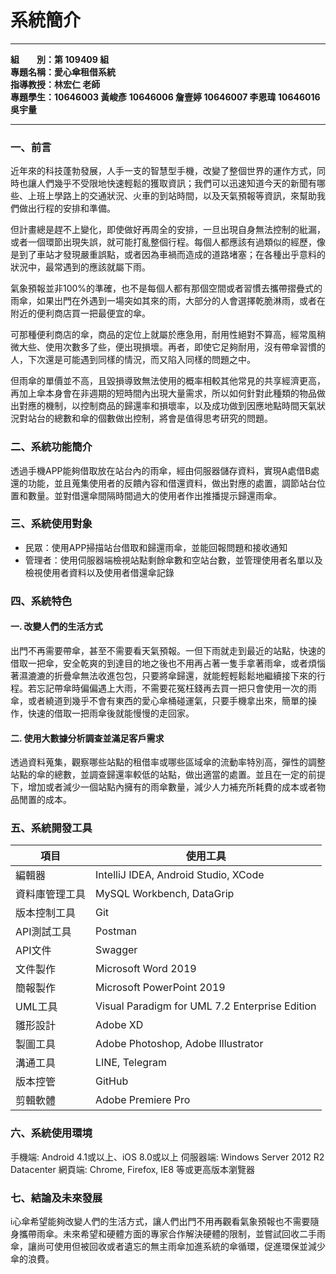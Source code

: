 # 系統簡介

---

**組&emsp;&emsp;別：第 109409 組**  
**專題名稱：愛心傘租借系統**  
**指導教授：林宏仁 老師**  
**專題學生：10646003 黃峻彥 10646006 詹壹婷 10646007 李恩瑋 10646016 吳宇量**

---

### 一、前言
近年來的科技蓬勃發展，人手一支的智慧型手機，改變了整個世界的運作方式，同時也讓人們幾乎不受限地快速輕鬆的獲取資訊；我們可以迅速知道今天的新聞有哪些、上班上學路上的交通狀況、火車的到站時間，以及天氣預報等資訊，來幫助我們做出行程的安排和準備。

但計畫總是趕不上變化，即使做好再周全的安排，一旦出現自身無法控制的紕漏，或者一個環節出現失誤，就可能打亂整個行程。每個人都應該有過類似的經歷，像是到了車站才發現嚴重誤點，或者因為車禍而造成的道路堵塞；在各種出乎意料的狀況中，最常遇到的應該就屬下雨。

氣象預報並非100%的準確，也不是每個人都有那個空間或者習慣去攜帶摺疊式的雨傘，如果出門在外遇到一場突如其來的雨，大部分的人會選擇乾脆淋雨，或者在附近的便利商店買一把最便宜的傘。

可那種便利商店的傘，商品的定位上就屬於應急用，耐用性絕對不算高，經常風稍微大些、使用次數多了些，便出現損壞。再者，即使它足夠耐用，沒有帶傘習慣的人，下次還是可能遇到同樣的情況，而又陷入同樣的問題之中。

但雨傘的單價並不高，且毀損導致無法使用的概率相較其他常見的共享經濟更高，再加上傘本身會在非週期的短時間內出現大量需求，所以如何針對此種類的物品做出對應的機制，以控制商品的歸還率和損壞率，以及成功做到因應地點時間天氣狀況對站台的總數和傘的個數做出控制，將會是值得思考研究的問題。

### 二、系統功能簡介
透過手機APP能夠借取放在站台內的雨傘，經由伺服器儲存資料，實現A處借B處還的功能，並且蒐集使用者的反饋內容和借還資料，做出對應的處置，調節站台位置和數量。並對借還傘間隔時間過大的使用者作出推播提示歸還雨傘。

### 三、系統使用對象
- 民眾：使用APP掃描站台借取和歸還雨傘，並能回報問題和接收通知
- 管理者：使用伺服器端檢視站點剩餘傘數和空站台數，並管理使用者名單以及檢視使用者資料以及使用者借還傘記錄

### 四、系統特色

#### 一. 改變人們的生活方式
出門不再需要帶傘，甚至不需要看天氣預報。一但下雨就走到最近的站點，快速的借取一把傘，安全乾爽的到達目的地之後也不用再占著一隻手拿著雨傘，或者煩惱著濕漉漉的折疊傘無法收進包包，只要將傘歸還，就能輕輕鬆鬆地繼續接下來的行程。若忘記帶傘時偏偏遇上大雨，不需要花冤枉錢再去買一把只會使用一次的雨傘，或者繞道到幾乎不會有東西的愛心傘桶碰運氣，只要手機拿出來，簡單的操作，快速的借取一把雨傘後就能慢慢的走回家。

#### 二. 使用大數據分析調查並滿足客戶需求
透過資料蒐集，觀察哪些站點的租借率或哪些區域傘的流動率特別高，彈性的調整站點的傘的總數，並調查歸還率較低的站點，做出適當的處置。並且在一定的前提下，增加或者減少一個站點內擁有的雨傘數量，減少人力補充所耗費的成本或者物品閒置的成本。

### 五、系統開發工具
| 項目 | 使用工具 |
| -------- | -------- |
| 編輯器 | IntelliJ IDEA, Android Studio, XCode |
| 資料庫管理工具 | MySQL Workbench, DataGrip |
| 版本控制工具 | Git |
| API測試工具 | Postman |
| API文件 | Swagger |
| 文件製作 | Microsoft Word 2019 |
| 簡報製作 | Microsoft PowerPoint 2019 |
| UML工具 | Visual Paradigm for UML 7.2 Enterprise Edition |
| 雛形設計 | Adobe XD |
| 製圖工具 | Adobe Photoshop, Adobe Illustrator |
| 溝通工具 | LINE, Telegram |
| 版本控管 | GitHub |
| 剪輯軟體 | Adobe Premiere Pro |

### 六、系統使用環境
手機端: Android 4.1或以上、iOS 8.0或以上
伺服器端: Windows Server 2012 R2 Datacenter
網頁端: Chrome, Firefox, IE8 等或更高版本瀏覽器

### 七、結論及未來發展
i心傘希望能夠改變人們的生活方式，讓人們出門不用再觀看氣象預報也不需要隨身攜帶雨傘。未來希望和硬體方面的專家合作解決硬體的限制，並嘗試回收二手雨傘，讓尚可使用但被回收或者遺忘的無主雨傘加進系統的傘循環，促進環保並減少傘的浪費。